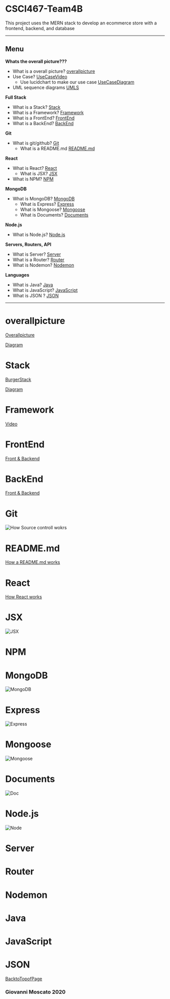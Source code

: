 # CSCI467-Team4B

This project uses the MERN stack to develop an ecommerce store with a frontend, backend, and database

***********************************************************************************************************************************************



## Menu
**Whats the overall picture???**
- What is a overall picture? [overallpicture](#overallpicture)
- Use Case? [UseCaseVideo](https://www.youtube.com/watch?v=zid-MVo7M-E)
  - Use lucidchart to make our use case [UseCaseDiagram](https://app.lucidchart.com/lucidchart/b65a79fa-029c-46a0-8e93-76800fcbe1df/edit?beaconFlowId=C710D205E5EEEBC9&page=.Q4MUjXso07N#?folder_id=home&browser=icon)
- UML sequence diagrams [UMLS](https://www.youtube.com/watch?v=pCK6prSq8aw)


**Full Stack**
- What is a Stack? [Stack](#Stack)
- What is a Framework? [Framework](#Framework)
- What is a FrontEnd? [FrontEnd](#FrontEnd)
- What is a BackEnd? [BackEnd](#BackEnd)


**Git**
- What is git/github? [Git](#Git)
  - What is a README.md [README.md](#README.md)

  


**React**
- What is React? [React](#React)
  - What is JSX? [JSX](#JSX)
- What is NPM? [NPM](#NPM)
  



**MongoDB**
- What is MongoDB? [MongoDB](#MongoDB)
  - What is Express? [Express](#Express)
  - What is Mongoose? [Mongoose](#Mongoose)
  - What is Documents? [Documents](#Documents)



**Node.js**
- What is Node.js? [Node.js](#Node.js)



**Servers, Routers, API**
- What is Server? [Server](#Server)
- What is a Router? [Router](#Router)
- What is Nodemon? [Nodemon](#Nodemon)


**Languages**
- What is Java? [Java](#Java)
- What is JavaScript? [JavaScript](#JavaScript)
- What is JSON ? [JSON](#JSON)





***********************************************************************************************************************************************
 



# overallpicture

[Overallpicture](https://www.mongodb.com/mern-stack)

[Diagram](https://webassets.mongodb.com/_com_assets/cms/mern-stack-b9q1kbudz0.png)



# Stack

[BurgerStack](https://www.thesoftwareguild.com/blog/build-your-own-technology-stack/)

[Diagram](https://coggle.it/diagram/V7jWVHrkbbVB-0OZ/t/full-stack-web-developer)


# Framework

[Video](https://www.youtube.com/watch?v=gq4S-ovWVlM)


# FrontEnd

[Front & Backend](https://blog.hyperiondev.com/index.php/2019/04/17/infographic-front-end-vs-back-end-web-development/)

# BackEnd

[Front & Backend](https://blog.hyperiondev.com/index.php/2019/04/17/infographic-front-end-vs-back-end-web-development/)



# Git

![How Source controll wokrs](https://livablesoftware.com/wp-content/uploads/2017/11/github-process-english.png)


# README.md

[How a README.md works]( https://www.makeareadme.com/ )




# React

[How React works]( https://www.edureka.co/blog/what-is-react/)



# JSX

![JSX](https://d1jnx9ba8s6j9r.cloudfront.net/blog/wp-content/uploads/2017/08/jsx-2.png)


# NPM



  


# MongoDB

![MongoDB](https://pics.rickosborne.org/blog/wp-content/uploads/2010/02/04205536/SQL-to-MongoDB.png)


# Express

![Express](https://binariks.com/wp-content/uploads/2017/11/express-js-840x502.png)


# Mongoose

![Mongoose](https://cdn-media-1.freecodecamp.org/images/0*b5piDNW1dqlkJWKe.)


# Documents

![Doc](https://docs.mongodb.com/manual/_images/crud-annotated-document.bakedsvg.svg)


# Node.js

![Node](https://i.stack.imgur.com/sRU4s.png)




# Server


# Router


# Nodemon



# Java


# JavaScript


# JSON




[BacktoTopofPage](#Menu)

### Giovanni Moscato 2020
